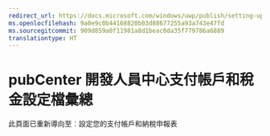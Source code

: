 ```yaml
---
redirect_url: https://docs.microsoft.com/windows/uwp/publish/setting-up-your-payout-account-and-tax-forms
ms.openlocfilehash: 9a0e9c0b44168820b03d88677255a93a743e47fd
ms.sourcegitcommit: 909d859a0f11981a8d1beac0da35f779786a6889
translationtype: HT
---
```

# <a name="pubcenter-devcenter-payout-account-and-tax-profile-consolidation"></a>pubCenter 開發人員中心支付帳戶和稅金設定檔彙總


此頁面已重新導向至︰設定您的支付帳戶和納稅申報表